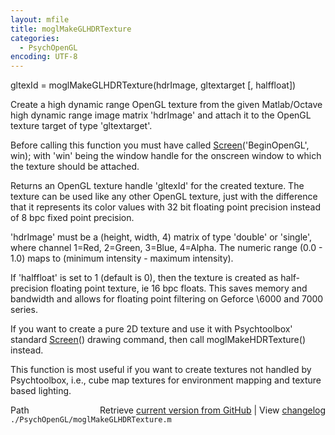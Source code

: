 ```yaml
---
layout: mfile
title: moglMakeGLHDRTexture
categories:
  - PsychOpenGL
encoding: UTF-8
---
```


gltexId = moglMakeGLHDRTexture(hdrImage, gltextarget [, halffloat])

Create a high dynamic range OpenGL texture from the given
Matlab/Octave high dynamic range image matrix 'hdrImage' and attach
it to the OpenGL texture target of type 'gltextarget'.

Before calling this function you must have called [Screen](/docs/Screen)('BeginOpenGL', win);
with 'win' being the window handle for the onscreen window to
which the texture should be attached.

Returns an OpenGL texture handle 'gltexId' for the created texture.
The texture can be used like any other OpenGL texture, just
with the difference that it represents its color values with 32 bit
floating point precision instead of 8 bpc fixed point precision.

'hdrImage' must be a (height, width, 4) matrix of type 'double' or
'single', where channel 1=Red, 2=Green, 3=Blue, 4=Alpha. The numeric
range (0.0 - 1.0) maps to (minimum intensity - maximum intensity).

If 'halffloat' is set to 1 (default is 0), then the texture is created as
half-precision floating point texture, ie 16 bpc floats. This saves
memory and bandwidth and allows for floating point filtering on Geforce
\6000 and 7000 series.

If you want to create a pure 2D texture and use it with Psychtoolbox'
standard [Screen](/docs/Screen)() drawing command, then call moglMakeHDRTexture() instead.

This function is most useful if you want to create textures not handled
by Psychtoolbox, i.e., cube map textures for environment mapping and
texture based lighting.


<div class="code_header" style="text-align:right;">
  <span style="float:left;">Path&nbsp;&nbsp;</span> <span class="counter">Retrieve <a href=
  "https://raw.github.com/Psychtoolbox-3/Psychtoolbox-3/beta/./PsychOpenGL/moglMakeGLHDRTexture.m">current version from GitHub</a> | View <a href=
  "https://github.com/Psychtoolbox-3/Psychtoolbox-3/commits/beta/./PsychOpenGL/moglMakeGLHDRTexture.m">changelog</a></span>
</div>
<div class="code">
  <code>./PsychOpenGL/moglMakeGLHDRTexture.m</code>
</div>
